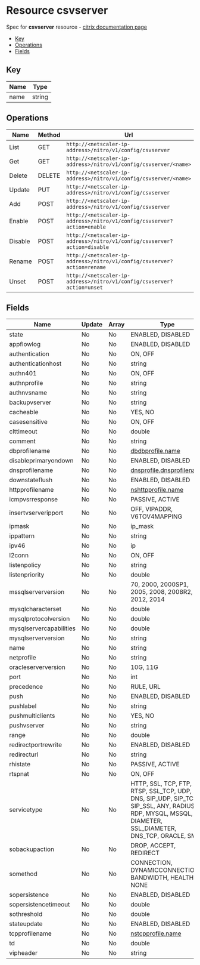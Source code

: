 # Resource csvserver

Spec for **csvserver** resource - [citrix documentation page](https://developer-docs.citrix.com/projects/netscaler-nitro-api/en/11.0/configuration/content-switching/csvserver/csvserver/)

- [Key](#key)
- [Operations](#operations)
- [Fields](#fields)

## Key

| Name | Type |
|----|----|
| name | string |

## Operations

| Name | Method | Url |
|----|----|----|
| List | GET | `http://<netscaler-ip-address>/nitro/v1/config/csvserver` |
| Get | GET | `http://<netscaler-ip-address>/nitro/v1/config/csvserver/<name>` |
| Delete | DELETE | `http://<netscaler-ip-address>/nitro/v1/config/csvserver/<name>` |
| Update | PUT | `http://<netscaler-ip-address>/nitro/v1/config/csvserver` |
| Add | POST | `http://<netscaler-ip-address>/nitro/v1/config/csvserver` |
| Enable | POST | `http://<netscaler-ip-address>/nitro/v1/config/csvserver?action=enable` |
| Disable | POST | `http://<netscaler-ip-address>/nitro/v1/config/csvserver?action=disable` |
| Rename | POST | `http://<netscaler-ip-address>/nitro/v1/config/csvserver?action=rename` |
| Unset | POST | `http://<netscaler-ip-address>/nitro/v1/config/csvserver?action=unset` |

## Fields

| Name | Update | Array | Type |
|----|----|----|----|
| state | No | No | ENABLED, DISABLED |
|appflowlog|No|No|ENABLED, DISABLED|
|authentication|No|No|ON, OFF|
|authenticationhost|No|No|string|
|authn401|No|No|ON, OFF|
|authnprofile|No|No|string|
|authnvsname|No|No|string|
|backupvserver|No|No|string|
|cacheable|No|No|YES, NO|
|casesensitive|No|No|ON, OFF|
|clttimeout|No|No|double|
|comment|No|No|string|
|dbprofilename|No|No|[dbdbprofile.name](/doc/resources/dbdbprofile.md)|
|disableprimaryondown|No|No|ENABLED, DISABLED|
|dnsprofilename|No|No|[dnsprofile.dnsprofilename](/doc/resources/dnsprofile.md)|
|downstateflush|No|No|ENABLED, DISABLED|
|httpprofilename|No|No|[nshttpprofile.name](/doc/resources/nshttpprofile.md)|
|icmpvsrresponse|No|No|PASSIVE, ACTIVE|
|insertvserveripport|No|No|OFF, VIPADDR, V6TOV4MAPPING|
|ipmask|No|No|ip_mask|
|ippattern|No|No|string|
|ipv46|No|No|ip|
|l2conn|No|No|ON, OFF|
|listenpolicy|No|No|string|
|listenpriority|No|No|double|
|mssqlserverversion|No|No|70, 2000, 2000SP1, 2005, 2008, 2008R2, 2012, 2014|
|mysqlcharacterset|No|No|double|
|mysqlprotocolversion|No|No|double|
|mysqlservercapabilities|No|No|double|
|mysqlserverversion|No|No|string|
|name|No|No|string|
|netprofile|No|No|string|
|oracleserverversion|No|No|10G, 11G|
|port|No|No|int|
|precedence|No|No|RULE, URL|
|push|No|No|ENABLED, DISABLED|
|pushlabel|No|No|string|
|pushmulticlients|No|No|YES, NO|
|pushvserver|No|No|string|
|range|No|No|double|
|redirectportrewrite|No|No|ENABLED, DISABLED|
|redirecturl|No|No|string|
|rhistate|No|No|PASSIVE, ACTIVE|
|rtspnat|No|No|ON, OFF|
|servicetype|No|No|HTTP, SSL, TCP, FTP, RTSP, SSL_TCP, UDP, DNS, SIP_UDP, SIP_TCP, SIP_SSL, ANY, RADIUS, RDP, MYSQL, MSSQL, DIAMETER, SSL_DIAMETER, DNS_TCP, ORACLE, SMPP|
|sobackupaction|No|No|DROP, ACCEPT, REDIRECT|
|somethod|No|No|CONNECTION, DYNAMICCONNECTION, BANDWIDTH, HEALTH, NONE|
|sopersistence|No|No|ENABLED, DISABLED|
|sopersistencetimeout|No|No|double|
|sothreshold|No|No|double|
|stateupdate|No|No|ENABLED, DISABLED|
|tcpprofilename|No|No|[nstcpprofile.name](/doc/resources/nstcpprofile.md)|
|td|No|No|double|
|vipheader|No|No|string|

